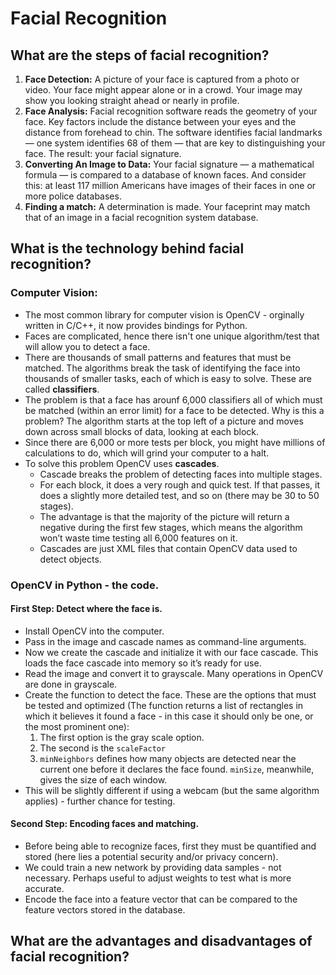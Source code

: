 # Facial Recognition

## What are the steps of facial recognition?

1. **Face Detection:** A picture of your face is captured from a photo or video. Your face might appear alone or in a crowd. Your image may show you looking straight ahead or nearly in profile.
1. **Face Analysis:** Facial recognition software reads the geometry of your face. Key factors include the distance between your eyes and the distance from forehead to chin. The software identifies facial landmarks — one system identifies 68 of them — that are key to distinguishing your face. The result: your facial signature.
1. **Converting An Image to Data:** Your facial signature — a mathematical formula — is compared to a database of known faces. And consider this: at least 117 million Americans have images of their faces in one or more police databases.
1. **Finding a match:** A determination is made. Your faceprint may match that of an image in a facial recognition system database.

## What is the technology behind facial recognition?

### Computer Vision:
- The most common library for computer vision is OpenCV - orginally written in C/C++, it now provides bindings for Python.
- Faces are complicated, hence there isn't one unique algorithm/test that will allow you to detect a face.
- There are thousands of small patterns and features that must be matched. The algorithms break the task of identifying the face into thousands of smaller tasks, each of which is easy to solve. These are called **classifiers**.
- The problem is that a face has arounf 6,000 classifiers all of which must be matched (within an error limit) for a face to be detected. Why is this a problem? The algorithm starts at the top left of a picture and moves down across small blocks of data, looking at each block.
- Since there are 6,000 or more tests per block, you might have millions of calculations to do, which will grind your computer to a halt.
- To solve this problem OpenCV uses **cascades**.
    - Cascade breaks the problem of detecting faces into multiple stages.
    -  For each block, it does a very rough and quick test. If that passes, it does a slightly more detailed test, and so on (there may be 30 to 50 stages).
    - The advantage is that the majority of the picture will return a negative during the first few stages, which means the algorithm won’t waste time testing all 6,000 features on it.
    - Cascades are just XML files that contain OpenCV data used to detect objects.


### OpenCV in Python - the code.

#### First Step: Detect where the face is.

- Install OpenCV into the computer.
- Pass in the image and cascade names as command-line arguments.
- Now we create the cascade and initialize it with our face cascade. This loads the face cascade into memory so it’s ready for use.
- Read the image and convert it to grayscale. Many operations in OpenCV are done in grayscale.
- Create the function to detect the face. These are the options that must be tested and optimized (The function returns a list of rectangles in which it believes it found a face - in this case it should only be one, or the most prominent one):
    1. The first option is the gray scale option.
    1. The second is the `scaleFactor`
    1. `minNeighbors` defines how many objects are detected near the current one before it declares the face found. `minSize`, meanwhile, gives the size of each window.
- This will be slightly different if using a webcam (but the same algorithm applies) - further chance for testing.

#### Second Step: Encoding faces and matching.

- Before being able to recognize faces, first they must be quantified and stored (here lies a potential security and/or privacy concern).
- We could train a new network by providing data samples - not necessary. Perhaps useful to adjust weights to test what is more accurate.
- Encode the face into a feature vector that can be compared to the feature vectors stored in the database.


## What are the advantages and disadvantages of facial recognition?
